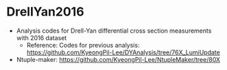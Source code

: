 # DrellYan2016
   * Analysis codes for Drell-Yan differential cross section measurements with 2016 dataset
      * Reference: Codes for previous analysis: https://github.com/KyeongPil-Lee/DYAnalysis/tree/76X_LumiUpdate
   * Ntuple-maker: https://github.com/KyeongPil-Lee/NtupleMaker/tree/80X


